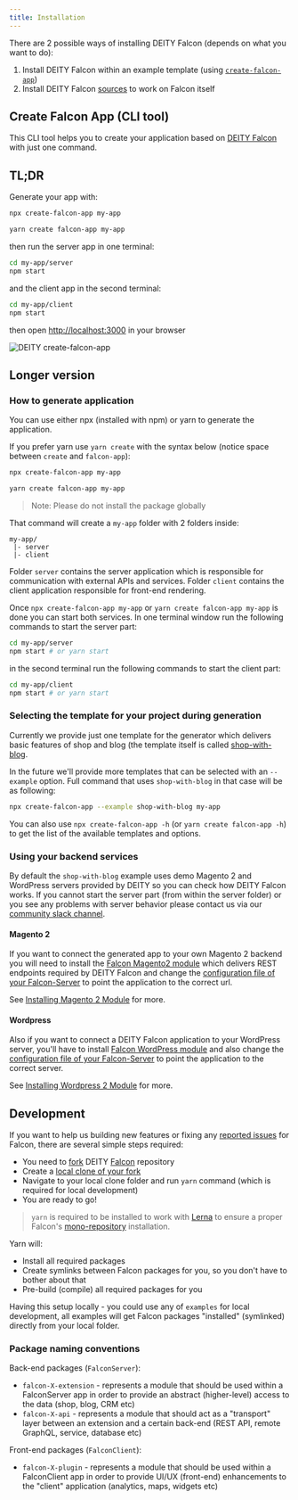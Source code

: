 ```yaml
---
title: Installation
---
```


There are 2 possible ways of installing DEITY Falcon (depends on what you want to do):

1. Install DEITY Falcon within an example template (using [`create-falcon-app`](#create-falcon-app-cli-tool))
2. Install DEITY Falcon [sources](#development) to work on Falcon itself

## Create Falcon App (CLI tool)

This CLI tool helps you to create your application based on [DEITY Falcon](https://github.com/deity-io/falcon) with just one command.

## TL;DR

Generate your app with:

<!--DOCUSAURUS_CODE_TABS-->
<!--npx-->

```bash
npx create-falcon-app my-app
```

<!--Yarn-->

```bash
yarn create falcon-app my-app
```

<!--END_DOCUSAURUS_CODE_TABS-->

then run the server app in one terminal:

```bash
cd my-app/server
npm start
```

and the client app in the second terminal:

```bash
cd my-app/client
npm start
```

then open <http://localhost:3000> in your browser

![DEITY create-falcon-app](assets/create-falcon-app.gif)

## Longer version

### How to generate application

You can use either npx (installed with npm) or yarn to generate the application.

If you prefer yarn use `yarn create` with the syntax below (notice space between `create` and `falcon-app`):

<!--DOCUSAURUS_CODE_TABS-->
<!--npx-->

```bash
npx create-falcon-app my-app
```

<!--Yarn-->

```bash
yarn create falcon-app my-app
```

<!--END_DOCUSAURUS_CODE_TABS-->

> Note: Please do not install the package globally

That command will create a `my-app` folder with 2 folders inside:

```
my-app/
 |- server
 |- client
```

Folder `server` contains the server application which is responsible for communication with external APIs and services.
Folder `client` contains the client application responsible for front-end rendering.

Once `npx create-falcon-app my-app` or `yarn create falcon-app my-app` is done you can start both services. In one terminal window run the following commands to start the server part:

```bash
cd my-app/server
npm start # or yarn start
```

in the second terminal run the following commands to start the client part:

```bash
cd my-app/client
npm start # or yarn start
```

### Selecting the template for your project during generation

Currently we provide just one template for the generator which delivers basic features of shop and blog (the template itself is called [shop-with-blog](https://github.com/deity-io/falcon/tree/master/examples/shop-with-blog).

In the future we'll provide more templates that can be selected with an `--example` option. Full command that uses `shop-with-blog`  in that case will be as following:

```bash
npx create-falcon-app --example shop-with-blog my-app
```

You can also use `npx create-falcon-app -h` (or `yarn create falcon-app -h`) to get the list of the available templates and options.

### Using your backend services

By default the `shop-with-blog` example uses demo Magento 2 and WordPress servers provided by DEITY so you can check how DEITY Falcon works. If you cannot start the server part (from within the server folder) or you see any problems with server behavior please contact us via our [community slack channel](http://slack.deity.io).

#### Magento 2

If you want to connect the generated app to your own Magento 2 backend you will need to install the
[Falcon Magento2 module](https://github.com/deity-io/falcon-magento2-module) which delivers REST endpoints required
by DEITY Falcon and change the [configuration file of your Falcon-Server](miscellaneous/config.md)
to point the application to the correct url.

See [Installing Magento 2 Module](backend/installing-magento2.md) for more.

#### Wordpress

Also if you want to connect a DEITY Falcon application to your WordPress server, you'll have to install
[Falcon WordPress module](https://github.com/deity-io/falcon-wordpress-module) and also change the
[configuration file of your Falcon-Server](miscellaneous/config.md) to point the application to the correct server.

See [Installing Wordpress 2 Module](backend/installing-wordpress.md) for more.

## Development

If you want to help us building new features or fixing any [reported issues](https://github.com/deity-io/falcon/issues) for Falcon,
there are several simple steps required:

- You need to [fork](https://help.github.com/articles/fork-a-repo/) DEITY [Falcon](https://github.com/deity-io/falcon) repository
- Create a [local clone of your fork](https://help.github.com/articles/fork-a-repo/#step-2-create-a-local-clone-of-your-fork)
- Navigate to your local clone folder and run `yarn` command (which is required for local development)
- You are ready to go!

> `yarn` is required to be installed to work with [Lerna](https://lerna.js.org/) to ensure a proper Falcon's
[mono-repository](https://developer.atlassian.com/blog/2015/10/monorepos-in-git/) installation.

Yarn will:

- Install all required packages
- Create symlinks between Falcon packages for you, so you don't have to bother about that
- Pre-build (compile) all required packages for you

Having this setup locally - you could use any of `examples` for local development, all examples
will get Falcon packages "installed" (symlinked) directly from your local folder.

### Package naming conventions

Back-end packages (`FalconServer`):

- `falcon-X-extension` - represents a module that should be used within a FalconServer app in order
to provide an abstract (higher-level) access to the data (shop, blog, CRM etc)
- `falcon-X-api` - represents a module that should act as a "transport" layer between an extension
and a certain back-end (REST API, remote GraphQL, service, database etc)

Front-end packages (`FalconClient`):

- `falcon-X-plugin` - represents a module that should be used within a FalconClient app in order to provide
UI/UX (front-end) enhancements to the "client" application (analytics, maps, widgets etc)
